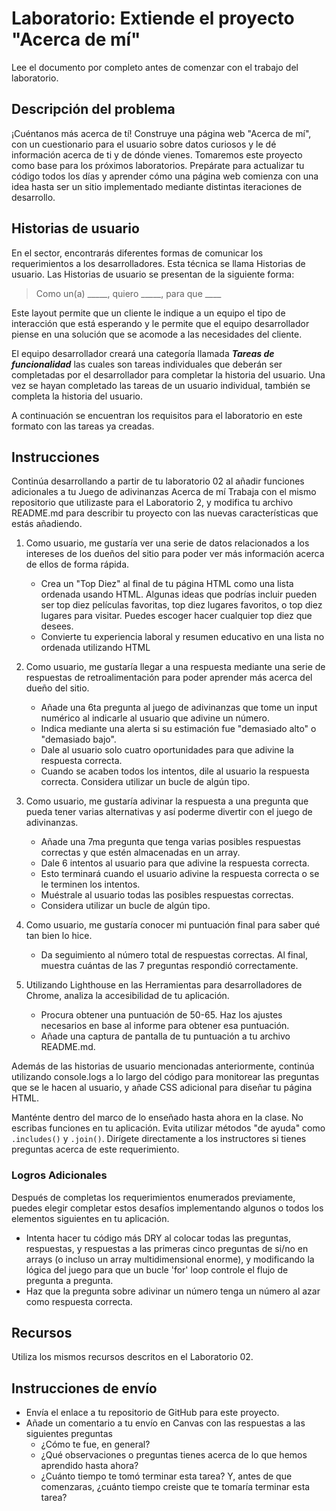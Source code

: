 ﻿# Laboratorio: Extiende el proyecto "Acerca de mí"

Lee el documento por completo antes de comenzar con el trabajo del laboratorio.

## Descripción del problema

¡Cuéntanos más acerca de tí! Construye una página web "Acerca de mí", con un cuestionario para el usuario sobre datos curiosos y le dé información acerca de ti y de dónde vienes. Tomaremos este proyecto como base para los próximos laboratorios. Prepárate para actualizar tu código todos los días y aprender cómo una página web comienza con una idea hasta ser un sitio implementado mediante distintas iteraciones de desarrollo.

## Historias de usuario

En el sector, encontrarás diferentes formas de comunicar los requerimientos a los desarrolladores. Esta técnica se llama Historias de usuario. Las Historias de usuario se presentan de la siguiente forma:

> Como un(a) _____, quiero _____, para que ____

Este layout permite que un cliente le indique a un equipo el tipo de interacción que está esperando y le permite que el equipo desarrollador piense en una solución que se acomode a las necesidades del cliente.

El equipo desarrollador creará una categoría llamada *__Tareas de funcionalidad__* las cuales son tareas individuales que deberán ser completadas por el desarrollador para completar la historia del usuario. Una vez se hayan completado las tareas de un usuario individual, también se completa la historia del usuario. 

A continuación se encuentran los requisitos para el laboratorio en este formato con las tareas ya creadas.

## Instrucciones

Continúa desarrollando a partir de tu laboratorio 02 al añadir funciones adicionales a tu Juego de adivinanzas Acerca de mí Trabaja con el mismo repositorio que utilizaste para el Laboratorio 2, y modifica tu archivo README.md para describir tu proyecto con las nuevas características que estás añadiendo.

1. Como usuario, me gustaría ver una serie de datos relacionados a los intereses de los dueños del sitio para poder ver más información acerca de ellos de forma rápida.
    - Crea un "Top Diez" al final de tu página HTML como una lista ordenada usando HTML. Algunas ideas que podrías incluir pueden ser top diez películas favoritas, top diez lugares favoritos, o top diez lugares para visitar. Puedes escoger hacer cualquier top diez que desees.
    - Convierte tu experiencia laboral y resumen educativo en una lista no ordenada utilizando HTML

1. Como usuario, me gustaría llegar a una respuesta mediante una serie de respuestas de retroalimentación para poder aprender más acerca del dueño del sitio.
    - Añade una 6ta pregunta al juego de adivinanzas que tome un input numérico al indicarle al usuario que adivine un número.
    - Indica mediante una alerta si su estimación fue "demasiado alto" o "demasiado bajo".
    - Dale al usuario solo cuatro oportunidades para que adivine la respuesta correcta.
    - Cuando se acaben todos los intentos, dile al usuario la respuesta correcta. Considera utilizar un bucle de algún tipo.

1. Como usuario, me gustaría adivinar la respuesta a una pregunta que pueda tener varias alternativas y así poderme divertir con el juego de adivinanzas.
    - Añade una 7ma pregunta que tenga varias posibles respuestas correctas y que estén almacenadas en un array.
    - Dale 6 intentos al usuario para que adivine la respuesta correcta.
    - Esto terminará cuando el usuario adivine la respuesta correcta o se le terminen los intentos.
    - Muéstrale al usuario todas las posibles respuestas correctas.
    - Considera utilizar un bucle de algún tipo.

1. Como usuario, me gustaría conocer mi puntuación final para saber qué tan bien lo hice.
    - Da seguimiento al número total de respuestas correctas. Al final, muestra cuántas de las 7 preguntas respondió correctamente.

1. Utilizando Lighthouse en las Herramientas para desarrolladores de Chrome, analiza la accesibilidad de tu aplicación.

    - Procura obtener una puntuación de 50-65. Haz los ajustes necesarios en base al informe para obtener esa puntuación.
    - Añade una captura de pantalla de tu puntuación a tu archivo README.md.

Además de las historias de usuario mencionadas anteriormente, continúa utilizando console.logs a lo largo del código para monitorear las preguntas que se le hacen al usuario, y añade CSS adicional para diseñar tu página HTML.

Manténte dentro del marco de lo enseñado hasta ahora en la clase.  No escribas funciones en tu aplicación. Evita utilizar métodos "de ayuda" como `.includes()` y `.join()`. Dirígete directamente a los instructores si tienes preguntas acerca de este requerimiento.

### Logros Adicionales

Después de completas los requerimientos enumerados previamente, puedes elegir completar estos desafíos implementando algunos o todos los elementos siguientes en tu aplicación.

- Intenta hacer tu código más DRY al colocar todas las preguntas, respuestas, y respuestas a las primeras cinco preguntas de si/no en arrays (o incluso un array multidimensional enorme), y modificando la lógica del juego para que un bucle 'for' loop controle el flujo de pregunta a pregunta.
- Haz que la pregunta sobre adivinar un número tenga un número al azar como respuesta correcta.

## Recursos

Utiliza los mismos recursos descritos en el Laboratorio 02.

## Instrucciones de envío

- Envía el enlace a tu repositorio de GitHub para este proyecto.
- Añade un comentario a tu envío en Canvas con las respuestas a las siguientes preguntas
  - ¿Cómo te fue, en general?
  - ¿Qué observaciones o preguntas tienes acerca de lo que hemos aprendido hasta ahora?
  - ¿Cuánto tiempo te tomó terminar esta tarea? Y, antes de que comenzaras, ¿cuánto tiempo creiste que te tomaría terminar esta tarea?
